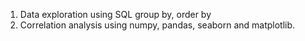 1. Data exploration using SQL group by, order by     
2. Correlation analysis using numpy, pandas, seaborn and matplotlib.
